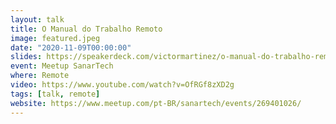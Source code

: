 ```yaml
---
layout: talk
title: O Manual do Trabalho Remoto
image: featured.jpeg
date: "2020-11-09T00:00:00"
slides: https://speakerdeck.com/victormartinez/o-manual-do-trabalho-remoto
event: Meetup SanarTech
where: Remote
video: https://www.youtube.com/watch?v=OfRGf8zXD2g
tags: [talk, remote]
website: https://www.meetup.com/pt-BR/sanartech/events/269401026/
---
```

